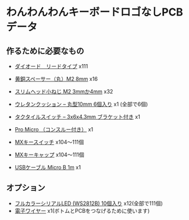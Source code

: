 
# わんわんわんキーボードロゴなしPCBデータ

## 作るために必要なもの

- [ダイオード　リードタイプ](https://yushakobo.jp/shop/a0800di-01-100/) x111
- [黄銅スペーサー（丸）M2  8mm](https://yushakobo.jp/shop/a0800c2/) x16
- [スリムヘッド小ねじ M2 3mmか4mm](https://yushakobo.jp/shop/a0800s2/) x32
- [ウレタンクッション – 丸型10mm 6個入り](https://yushakobo.jp/shop/a0800ur-01-6/) x1 (全部で6個)
- [タクタイルスイッチ – 3x6x4.3mm ブラケット付き](https://yushakobo.jp/shop/a1600ed-01-1/) x1
- [Pro Micro （コンスルー付き）](https://yushakobo.jp/shop/promicro-spring-pinheader/) x1

- [MXキースイッチ](https://yushakobo.jp/product-category/switches/) x104～111個
- [MXキーキャップ](https://yushakobo.jp/product-category/keycaps/) x104～111個
- [USBケーブル Micro B 1m](https://yushakobo.jp/shop/usb_cable_micro_b/) x1

## オプション
- [フルカラーシリアルLED (WS2812B) 10個入り](https://yushakobo.jp/shop/a0800ws-01-10/) x12(全部で111個)
- [電子ワイヤー](https://akizukidenshi.com/catalog/g/gP-11640/) x1(ボトムとPCBをつなげるために使います)